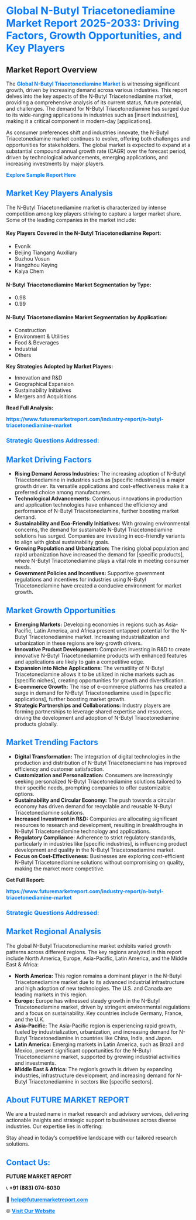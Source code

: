 <h1 style="color: #007BFF;">Global N-Butyl Triacetonediamine Market Report 2025-2033: Driving Factors, Growth Opportunities, and Key Players</h1>

<section id="overview">
<h2>Market Report Overview</h2>
<p>The <a href="https://www.futuremarketreport.com/industry-report/n-butyl-triacetonediamine-market" style="color: #007BFF; text-decoration: none;"><strong>Global N-Butyl Triacetonediamine Market</strong></a> is witnessing significant growth, driven by increasing demand across various industries. This report delves into the key aspects of the N-Butyl Triacetonediamine market, providing a comprehensive analysis of its current status, future potential, and challenges. The demand for N-Butyl Triacetonediamine has surged due to its wide-ranging applications in industries such as [insert industries], making it a critical component in modern-day [applications].</p>
<p>As consumer preferences shift and industries innovate, the N-Butyl Triacetonediamine market continues to evolve, offering both challenges and opportunities for stakeholders. The global market is expected to expand at a substantial compound annual growth rate (CAGR) over the forecast period, driven by technological advancements, emerging applications, and increasing investments by major players.</p>
</section>

<section id="overview">
<p><a href="https://www.futuremarketreport.com/request-sample/reportId=47146" style="color: #007BFF; text-decoration: none;"><strong>Explore Sample Report Here</strong></a></p>
</section>

<section id="key-players">
<h2 style="color: #007BFF;">Market Key Players Analysis</h2>
<p>The N-Butyl Triacetonediamine market is characterized by intense competition among key players striving to capture a larger market share. Some of the leading companies in the market include:</p>
<h4>Key Players Covered in the N-Butyl Triacetonediamine Report:</h4>
<ul><li>Evonik</li><li>Beijing Tiangang Auxiliary</li><li>Suzhou Vosun</li><li>Hangzhou Keying</li><li>Kaiya Chem</li></ul>
<h4>N-Butyl Triacetonediamine Market Segmentation by Type:</h4>
<ul><li>0.98</li><li>0.99</li></ul>

<h4>N-Butyl Triacetonediamine Market Segmentation by Application:</h4>
<ul><li>Construction</li><li>Environment &amp; Utilities</li><li>Food &amp; Beverages</li><li>Industrial</li><li>Others</li></ul>
<p><strong>Key Strategies Adopted by Market Players:</strong></p>
<ul>
<li>Innovation and R&D</li>
<li>Geographical Expansion</li>
<li>Sustainability Initiatives</li>
<li>Mergers and Acquisitions</li>
</ul>
</section>

<section>
<p><strong>Read Full Analysis: </strong></p><a href="https://www.futuremarketreport.com/industry-report/n-butyl-triacetonediamine-market" style="color: #007BFF; text-decoration: none;"><strong>https://www.futuremarketreport.com/industry-report/n-butyl-triacetonediamine-market</strong></a>
<h3 style="color: #007BFF;">Strategic Questions Addressed:</h3>
</section>

<section id="driving-factors">
<h2 style="color: #007BFF;">Market Driving Factors</h2>
<ul>
<li><strong>Rising Demand Across Industries:</strong> The increasing adoption of N-Butyl Triacetonediamine in industries such as [specific industries] is a major growth driver. Its versatile applications and cost-effectiveness make it a preferred choice among manufacturers.</li>
<li><strong>Technological Advancements:</strong> Continuous innovations in production and application technologies have enhanced the efficiency and performance of N-Butyl Triacetonediamine, further boosting market demand.</li>
<li><strong>Sustainability and Eco-Friendly Initiatives:</strong> With growing environmental concerns, the demand for sustainable N-Butyl Triacetonediamine solutions has surged. Companies are investing in eco-friendly variants to align with global sustainability goals.</li>
<li><strong>Growing Population and Urbanization:</strong> The rising global population and rapid urbanization have increased the demand for [specific products], where N-Butyl Triacetonediamine plays a vital role in meeting consumer needs.</li>
<li><strong>Government Policies and Incentives:</strong> Supportive government regulations and incentives for industries using N-Butyl Triacetonediamine have created a conducive environment for market growth.</li>
</ul>
</section>

<section id="growth-opportunities">
<h2 style="color: #007BFF;">Market Growth Opportunities</h2>
<ul>
<li><strong>Emerging Markets:</strong> Developing economies in regions such as Asia-Pacific, Latin America, and Africa present untapped potential for the N-Butyl Triacetonediamine market. Increasing industrialization and urbanization in these regions are key growth drivers.</li>
<li><strong>Innovative Product Development:</strong> Companies investing in R&D to create innovative N-Butyl Triacetonediamine products with enhanced features and applications are likely to gain a competitive edge.</li>
<li><strong>Expansion into Niche Applications:</strong> The versatility of N-Butyl Triacetonediamine allows it to be utilized in niche markets such as [specific niches], creating opportunities for growth and diversification.</li>
<li><strong>E-commerce Growth:</strong> The rise of e-commerce platforms has created a surge in demand for N-Butyl Triacetonediamine used in [specific applications], further boosting market growth.</li>
<li><strong>Strategic Partnerships and Collaborations:</strong> Industry players are forming partnerships to leverage shared expertise and resources, driving the development and adoption of N-Butyl Triacetonediamine products globally.</li>
</ul>
</section>

<section id="trending-factors">
<h2 style="color: #007BFF;">Market Trending Factors</h2>
<ul>
<li><strong>Digital Transformation:</strong> The integration of digital technologies in the production and distribution of N-Butyl Triacetonediamine has improved efficiency and customer satisfaction.</li>
<li><strong>Customization and Personalization:</strong> Consumers are increasingly seeking personalized N-Butyl Triacetonediamine solutions tailored to their specific needs, prompting companies to offer customizable options.</li>
<li><strong>Sustainability and Circular Economy:</strong> The push towards a circular economy has driven demand for recyclable and reusable N-Butyl Triacetonediamine solutions.</li>
<li><strong>Increased Investment in R&D:</strong> Companies are allocating significant resources to research and development, resulting in breakthroughs in N-Butyl Triacetonediamine technology and applications.</li>
<li><strong>Regulatory Compliance:</strong> Adherence to strict regulatory standards, particularly in industries like [specific industries], is influencing product development and quality in the N-Butyl Triacetonediamine market.</li>
<li><strong>Focus on Cost-Effectiveness:</strong> Businesses are exploring cost-efficient N-Butyl Triacetonediamine solutions without compromising on quality, making the market more competitive.</li>
</ul>
</section>

<section>
<p><strong>Get Full Report: </strong></p><a href="https://www.futuremarketreport.com/industry-report/n-butyl-triacetonediamine-market" style="color: #007BFF; text-decoration: none;"><strong>https://www.futuremarketreport.com/industry-report/n-butyl-triacetonediamine-market</strong></a>
<h3 style="color: #007BFF;">Strategic Questions Addressed:</h3>
</section>


<section id="regional-analysis">
<h2 style="color: #007BFF;">Market Regional Analysis</h2>
<p>The global N-Butyl Triacetonediamine market exhibits varied growth patterns across different regions. The key regions analyzed in this report include North America, Europe, Asia-Pacific, Latin America, and the Middle East & Africa:</p>
<ul>
<li><strong>North America:</strong> This region remains a dominant player in the N-Butyl Triacetonediamine market due to its advanced industrial infrastructure and high adoption of new technologies. The U.S. and Canada are leading markets in this region.</li>
<li><strong>Europe:</strong> Europe has witnessed steady growth in the N-Butyl Triacetonediamine market, driven by stringent environmental regulations and a focus on sustainability. Key countries include Germany, France, and the U.K.</li>
<li><strong>Asia-Pacific:</strong> The Asia-Pacific region is experiencing rapid growth, fueled by industrialization, urbanization, and increasing demand for N-Butyl Triacetonediamine in countries like China, India, and Japan.</li>
<li><strong>Latin America:</strong> Emerging markets in Latin America, such as Brazil and Mexico, present significant opportunities for the N-Butyl Triacetonediamine market, supported by growing industrial activities and investments.</li>
<li><strong>Middle East & Africa:</strong> The region’s growth is driven by expanding industries, infrastructure development, and increasing demand for N-Butyl Triacetonediamine in sectors like [specific sectors].</li>
</ul>
</section>

<footer>
<h2 style="color: #007BFF;">About FUTURE MARKET REPORT</h2>
<p>We are a trusted name in market research and advisory services, delivering actionable insights and strategic support to businesses across diverse industries. Our expertise lies in offering:</p>

<p>Stay ahead in today’s competitive landscape with our tailored research solutions.</p>

<h2 style="color: #007BFF;">Contact Us:</h2>
<p><strong>FUTURE MARKET REPORT</strong></p>
<p>📞 <strong>+91 (883) 074-8030</strong></p>
<p>📧 <strong><a href="mailto:help@futuremarketreport.com" style="color: #007BFF;">help@futuremarketreport.com</a></strong></p>
<p>🌐 <strong><a href="https://www.futuremarketreport.com/" style="color: #007BFF;">Visit Our Website</a></strong></p>
</footer>